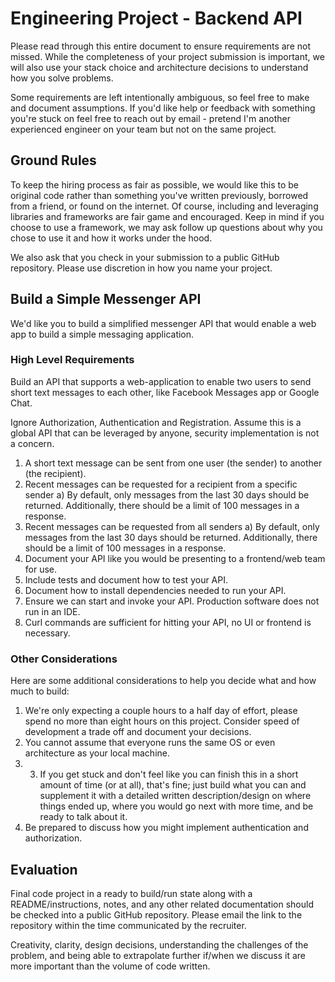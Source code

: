# Engineering Project - Backend API

Please read through this entire document to ensure requirements are not missed. While the completeness of your project submission is important, we will also use your stack choice and architecture decisions to understand how you solve problems.

Some requirements are left intentionally ambiguous, so feel free to make and document assumptions. If you'd like help or feedback with something you're stuck on feel free to reach out by email - pretend I'm another experienced engineer on your team but not on the same project.

## Ground Rules
To keep the hiring process as fair as possible, we would like this to be original code rather than something you've written previously, borrowed from a friend, or found on the internet. Of course, including and leveraging libraries and frameworks are fair game and encouraged. Keep in mind if you choose to use a framework, we may ask follow up questions about why you chose to use it and how it works under the hood.

We also ask that you check in your submission to a public GitHub repository. Please use discretion in how you name your project.

## Build a Simple Messenger API
We'd like you to build a simplified messenger API that would enable a web app to build a simple messaging application.

### High Level Requirements
Build an API that supports a web-application to enable two users to send short text messages to each other, like Facebook Messages app or Google Chat.

Ignore Authorization, Authentication and Registration. Assume this is a global API that can be leveraged by anyone, security implementation is not a concern.

1. A short text message can be sent from one user (the sender) to another (the recipient).
2. Recent messages can be requested for a recipient from a specific sender
  a) By default, only messages from the last 30 days should be returned. Additionally, there should be a limit of 100 messages in a response.
3. Recent messages can be requested from all senders
  a) By default, only messages from the last 30 days should be returned. Additionally,
there should be a limit of 100 messages in a response.
4. Document your API like you would be presenting to a frontend/web team for use.
5. Include tests and document how to test your API.
6. Document how to install dependencies needed to run your API.
7. Ensure we can start and invoke your API. Production software does not run in an IDE.
8. Curl commands are sufficient for hitting your API, no UI or frontend is necessary.

### Other Considerations
Here are some additional considerations to help you decide what and how much to build:
1. We're only expecting a couple hours to a half day of effort, please spend no more than eight hours on this project. Consider speed of development a trade off and document your decisions.
2. You cannot assume that everyone runs the same OS or even architecture as your local machine.
3. 3. If you get stuck and don't feel like you can finish this in a short amount of time (or at all), that's fine; just build what you can and supplement it with a detailed written description/design on where things ended up, where you would go next with more time, and be ready to talk about it.
4. Be prepared to discuss how you might implement authentication and authorization.

## Evaluation
Final code project in a ready to build/run state along with a README/instructions, notes, and any other related documentation should be checked into a public GitHub repository. Please email the link to the repository within the time communicated by the recruiter.

Creativity, clarity, design decisions, understanding the challenges of the problem, and being able to extrapolate further if/when we discuss it are more important than the volume of code written.

